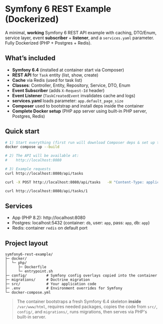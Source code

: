 # Symfony 6 REST Example (Dockerized)

A minimal, **working** Symfony 6 REST API example with caching, DTO/Enum, service layer,
event **subscriber** + **listener**, and a `services.yaml` parameter. Fully Dockerized (PHP + Postgres + Redis).

## What’s included
- **Symfony 6.4** (installed at container start via Composer)
- **REST API** for `Task` entity (list, show, create)
- **Cache** via Redis (used for task list)
- **Classes**: Controller, Entity, Repository, Service, DTO, Enum
- **Event Subscriber** (adds `X-Request-Id` header)
- **Event Listener** (`TaskCreatedEvent` invalidates cache and logs)
- **services.yaml** loads parameter: `app.default_page_size`
- **Composer** used to bootstrap and install deps inside the container
- **Complete Docker setup** (PHP app server using built-in PHP server, Postgres, Redis)

## Quick start

```bash
# 1) Start everything (first run will download Composer deps & set up the DB)
docker compose up --build

# 2) The API will be available at:
#    http://localhost:8080

# 3) Example requests
curl http://localhost:8080/api/tasks

curl -X POST http://localhost:8080/api/tasks   -H "Content-Type: application/json"   -d '{"title":"Learn Symfony","description":"Follow the example project","status":"pending"}'

curl http://localhost:8080/api/tasks/1
```

## Services
- App (PHP 8.2): http://localhost:8080
- Postgres: localhost:5432 (container: `db`, user: `app`, pass: `app`, db: `app`)
- Redis: container `redis` on default port

## Project layout
```
symfony6-rest-example/
├─ docker/
│  └─ php/
│     ├─ Dockerfile
│     └─ entrypoint.sh
├─ config/         # Symfony config overlays copied into the container
├─ migrations/     # Doctrine migration
├─ src/            # Your application code
├─ .env            # Environment overrides for Symfony
└─ docker-compose.yml
```

> The container bootstraps a fresh Symfony 6.4 skeleton **inside** `/var/www/html`, requires needed packages,
> copies the code from `src/`, `config/`, and `migrations/`, runs migrations, then serves via PHP's built-in server.
